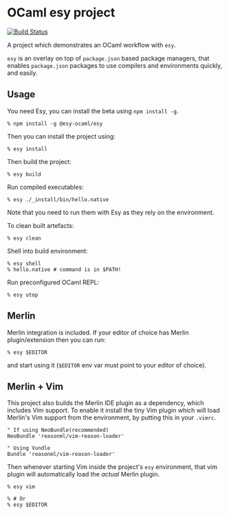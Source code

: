 # OCaml esy project

[![Build Status](https://travis-ci.org/esy-ocaml/esy-ocaml-project.svg?branch=master)](https://travis-ci.org/esy-ocaml/esy-ocaml-project)

A project which demonstrates an OCaml workflow with `esy`.

`esy` is an overlay on top of `package.json` based package managers, that
enables `package.json` packages to use compilers and environments quickly, and
easily.

## Usage

You need Esy, you can install the beta using `npm install -g`.

    % npm install -g @esy-ocaml/esy

Then you can install the project using:

    % esy install

Then build the project:

    % esy build

Run compiled executables:

    % esy ./_install/bin/hello.native

Note that you need to run them with Esy as they rely on the environment.

To clean built artefacts:

    % esy clean

Shell into build environment:

    % esy shell
    % hello.native # command is in $PATH!

Run preconfigured OCaml REPL:

    % esy utop

## Merlin

Merlin integration is included. If your editor of choice has Merlin
plugin/extension then you can run:

    % esy $EDITOR

and start using it (`$EDITOR` env var must point to your editor of choice).

## Merlin + Vim

This project also builds the Merlin IDE plugin as a dependency, which includes
Vim support. To enable it install the tiny Vim plugin which will load Merlin's
Vim support from the environment, by putting this in your `.vimrc`.

    " If using NeoBundle(recommended)
    NeoBundle 'reasonml/vim-reason-loader'

    " Using Vundle
    Bundle 'reasonml/vim-reason-loader'

Then whenever starting Vim inside the project's `esy` environment, that vim
plugin will automatically load the *actual* Merlin plugin.


    % esy vim

    % # Or
    % esy $EDITOR
